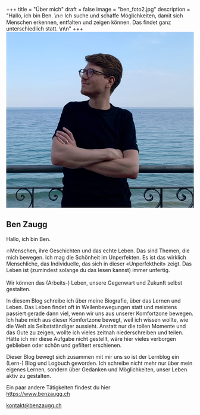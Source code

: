 +++
title = "Über mich"
draft = false
image = "ben_foto2.jpg"
description = "Hallo, ich bin Ben. \n🔥 Ich suche und schaffe Möglichkeiten, damit sich Menschen erkennen, entfalten und zeigen können. Das findet ganz unterschiedlich statt. \n\n"
+++
![](ben_foto2.jpg)

## Ben Zaugg

Hallo, ich bin Ben. 

🔥Menschen, ihre Geschichten und das echte Leben. Das sind Themen, die mich bewegen. Ich mag die Schönheit im Unperfekten. Es ist das wirklich Menschliche, das Individuelle, das sich in dieser «Unperfektheit» zeigt. Das Leben ist (zumindest solange du das lesen kannst) immer unfertig. \
\
Wir können das (Arbeits-) Leben, unsere Gegenwart und Zukunft selbst gestalten. 

In diesem Blog schreibe ich über meine Biografie, über das Lernen und Leben. Das Leben findet oft in Wellenbewegungen statt und meistens passiert gerade dann viel, wenn wir uns aus unserer Komfortzone bewegen. Ich habe mich aus dieser Komfortzone bewegt, weil ich wissen wollte, wie die Welt als Selbstständiger aussieht. Anstatt nur die tollen Momente und das Gute zu zeigen, wollte ich vieles zeitnah niederschreiben und teilen. Hätte ich mir diese Aufgabe nicht gestellt, wäre hier vieles verborgen geblieben oder schön und gefiltert erschienen. 

Dieser Blog bewegt sich zusammen mit mir uns so ist der Lernblog ein (Lern-) Blog und Logbuch geworden. Ich schreibe nicht mehr nur über mein eigenes Lernen, sondern über Gedanken und Möglichkeiten, unser Leben aktiv zu gestalten.  

Ein paar andere Tätigkeiten findest du hier\
<https://www.benzaugg.ch>

kontakt@benzaugg.ch



[](https://www.benzaugg.ch)